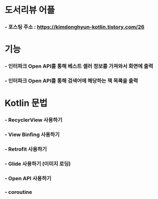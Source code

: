 # 도서리뷰 어플
### - 포스팅 주소 : https://kimdonghyun-kotlin.tistory.com/26
# 기능
### - 인터파크 Open API를 통해 베스트 셀러 정보를 가져와서 화면에 출력
### - 인터파크 Open API를 통해 검색어에 해당하는 책 목록을 출력

# Kotlin 문법
### - RecyclerView 사용하기
### - View Binfing 사용하기
### - Retrofit 사용하기
### - Glide 사용하기 (이미지 로딩)
### - Open API 사용하기
### - coroutine
